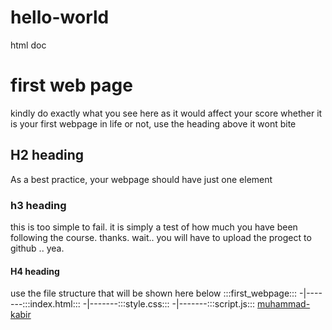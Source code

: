 # hello-world
 html doc
<!DOCTYPE html>
<html>
	<head>
        <title>start.ng project</title>
	</head>
	<body>
	<h1>first web page</h1>	
	kindly do exactly what you see here as it would affect your score whether it is your first webpage in life or not, use the heading above it wont bite
	<h2>H2 heading</h2>
	As a best practice, your webpage should have just one
	element 
	<h3>h3 heading</h3>
	this is too simple to fail.
	it is simply a test of how much you have been following the course.
	thanks. wait..
	you will have to upload the progect to github .. yea.
	<h4>H4 heading</h4>
	use the file structure that will be shown here below
	:::first_webpage:::
                        -|-------:::index.html:::
                    	-|-------:::style.css:::
                    	-|-------:::script.js:::
         <a href="http://www.yourlink.com">muhammad-kabir
		</a>
	</body>
</html>
